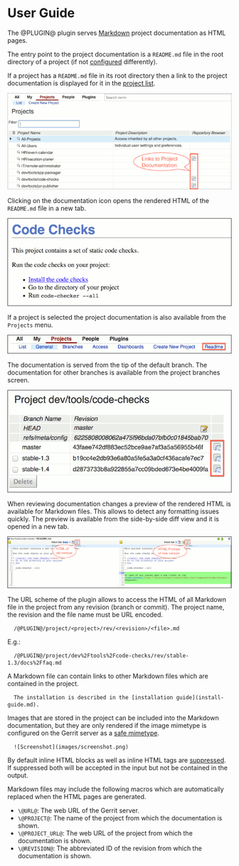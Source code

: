 User Guide
==========

The @PLUGIN@ plugin serves [Markdown](http://daringfireball.net/projects/markdown/)
project documentation as HTML pages.

The entry point to the project documentation is a `README.md` file in
the root directory of a project (if not [configured](config.html#webIndexFile)
differently).

If a project has a `README.md` file in its root directory then a link
to the project documentation is displayed for it in the
[project list](@URL@#/admin/projects/).

![Screenshot1](images/project-list-with-doc-links.png)

Clicking on the documentation icon opens the rendered HTML of the
`README.md` file in a new tab.

![Screenshot2](images/rendered-readme.png)

If a project is selected the project documentation is also available
from the `Projects` menu.

![Screenshot3](images/project-documentation-menu.png)

The documentation is served from the tip of the default branch.
The documentation for other branches is available from the project
branches screen.

![Screenshot4](images/project-branches-list-with-doc-links.png)

When reviewing documentation changes a preview of the rendered HTML is
available for Markdown files. This allows to detect any formatting
issues quickly. The preview is available from the side-by-side diff
view and it is opened in a new tab.

![Screenshot5](images/side-by-side-diff-view-with-preview.png)

The URL scheme of the plugin allows to access the HTML of all Markdown
file in the project from any revision (branch or commit). The project
name, the revision and the file name must be URL encoded.

```
  /@PLUGIN@/project/<project>/rev/<revision>/<file>.md
```

E.g.:

```
  /@PLUGIN@/project/dev%2Ftools%2Fcode-checks/rev/stable-1.3/docs%2Ffaq.md
```

A Markdown file can contain links to other Markdown files which are
contained in the project.

```
  The installation is described in the [installation guide](install-guide.md).
```

Images that are stored in the project can be included into the Markdown
documentation, but they are only rendered if the image mimetype is
configured on the Gerrit server as a
[safe mimetype](../../../Documentation/config-gerrit.html#mimetype).

```
  ![Screenshot](images/screenshot.png)
```

By default inline HTML blocks as well as inline HTML tags are
[suppressed](config.html#formatterAllowHtml). If suppressed both will
be accepted in the input but not be contained in the output.

Markdown files may include the following macros which are automatically
replaced when the HTML pages are generated.

* `\@URL@`: The web URL of the Gerrit server.
* `\@PROJECT@`: The name of the project from which the documentation is shown.
* `\@PROJECT_URL@`: The web URL of the project from which the documentation is shown.
* `\@REVISION@`: The abbreviated ID of the revision from which the documentation is shown.
